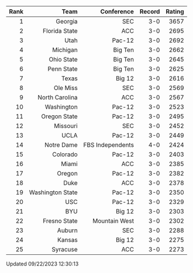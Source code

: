| Rank  | Team                 | Conference           | Record   | Rating |
| ---:  | ---:                 | ---:                 | ---:     | ---:   |
| 1     | Georgia              | SEC                  | 3-0      | 3657   |
| 2     | Florida State        | ACC                  | 3-0      | 2695   |
| 3     | Utah                 | Pac-12               | 3-0      | 2692   |
| 4     | Michigan             | Big Ten              | 3-0      | 2662   |
| 5     | Ohio State           | Big Ten              | 3-0      | 2645   |
| 6     | Penn State           | Big Ten              | 3-0      | 2625   |
| 7     | Texas                | Big 12               | 3-0      | 2616   |
| 8     | Ole Miss             | SEC                  | 3-0      | 2569   |
| 9     | North Carolina       | ACC                  | 3-0      | 2567   |
| 10    | Washington           | Pac-12               | 3-0      | 2523   |
| 11    | Oregon State         | Pac-12               | 3-0      | 2495   |
| 12    | Missouri             | SEC                  | 3-0      | 2452   |
| 13    | UCLA                 | Pac-12               | 3-0      | 2449   |
| 14    | Notre Dame           | FBS Independents     | 4-0      | 2424   |
| 15    | Colorado             | Pac-12               | 3-0      | 2403   |
| 16    | Miami                | ACC                  | 3-0      | 2385   |
| 17    | Oregon               | Pac-12               | 3-0      | 2382   |
| 18    | Duke                 | ACC                  | 3-0      | 2378   |
| 19    | Washington State     | Pac-12               | 3-0      | 2350   |
| 20    | USC                  | Pac-12               | 3-0      | 2329   |
| 21    | BYU                  | Big 12               | 3-0      | 2303   |
| 22    | Fresno State         | Mountain West        | 3-0      | 2302   |
| 23    | Auburn               | SEC                  | 3-0      | 2288   |
| 24    | Kansas               | Big 12               | 3-0      | 2275   |
| 25    | Syracuse             | ACC                  | 3-0      | 2273   |

Updated 09/22/2023 12:30:13
